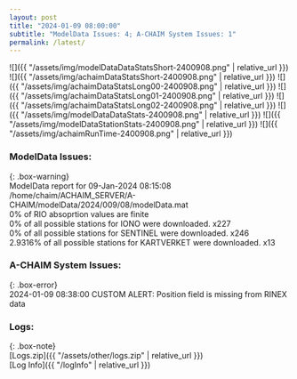 ```yaml
---
layout: post
title: "2024-01-09 08:00:00"
subtitle: "ModelData Issues: 4; A-CHAIM System Issues: 1"
permalink: /latest/
---
```


![]({{ "/assets/img/modelDataDataStatsShort-2400908.png" | relative_url }})
![]({{ "/assets/img/achaimDataStatsShort-2400908.png" | relative_url }})
![]({{ "/assets/img/achaimDataStatsLong00-2400908.png" | relative_url }})
![]({{ "/assets/img/achaimDataStatsLong01-2400908.png" | relative_url }})
![]({{ "/assets/img/achaimDataStatsLong02-2400908.png" | relative_url }})
![]({{ "/assets/img/modelDataDataStats-2400908.png" | relative_url }})
![]({{ "/assets/img/modelDataStationStats-2400908.png" | relative_url }})
![]({{ "/assets/img/achaimRunTime-2400908.png" | relative_url }})


### ModelData Issues:  
  
{: .box-warning}  
 ModelData report for 09-Jan-2024 08:15:08   
 /home/chaim/ACHAIM_SERVER/A-CHAIM/modelData/2024/009/08/modelData.mat   
 0% of RIO absoprtion values are finite   
 0% of all possible stations for IONO were downloaded. x227   
 0% of all possible stations for SENTINEL were downloaded. x246   
 2.9316% of all possible stations for KARTVERKET were downloaded. x13   
  
### A-CHAIM System Issues:  
  
{: .box-error}  
2024-01-09 08:38:00 CUSTOM ALERT: Position field is missing from RINEX data  

### Logs:  
  
{: .box-note}  
[Logs.zip]({{ "/assets/other/logs.zip" | relative_url }})  
[Log Info]({{ "/logInfo" | relative_url }})  
